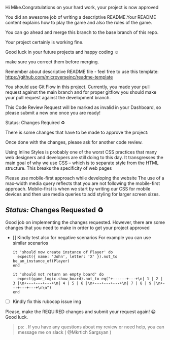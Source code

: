 <!-- approve -->



Hi Mike.Congratulations on your hard work, your project is now approved

You did an awesome job of writing a descriptive README.Your README content explains how to play the game and also the rules of the game.

You can go ahead and merge this branch to the base branch of this repo.

Your project certainly is working fine.

Good luck in your future projects and happy coding :relaxed:


make sure you correct them before merging.

Remember about descriptive README file - feel free to use this template:
https://github.com/microverseinc/readme-template




<!-- invalid -->

You should use Git Flow in this project. Currently, you made your pull request against the main branch and for proper gitflow you should make your pull request against the development branch.

This Code Review Request will be marked as invalid in your Dashboard, so please submit a new one once you are ready!


<!-- change -->

Status: Changes Required :recycle:

There is some changes that have to be made to approve the project:

Once done with the changes, please ask for another code review.


Using Inline Styles is probably one of the worst CSS practices that many web designers and developers are still doing to this day. It transgresses the main goal of why we use CSS – which is to separate style from the HTML structure. This breaks the specificity of web pages

 Please use mobile-first approach while developing the website
The use of a max-width media query reflects that you are not following the mobile-first approach. Mobile-first is when we start by writing our CSS for mobile devices and then use media queries to add styling for larger screen sizes.




## _Status:_ Changes Requested :recycle:

Good job on implementing the changes requested. However, there are some changes that you need to make in order to get your project approved


- [] Kindly test also for negative scenarios 
  For example you can use similar scenarios

      it 'should now create instance of Player' do
        expect({ name: 'John', letter: 'X' }).not_to be_an_instance_of(Player)
      end

      it 'should not return an empty board' do
        expect(game_logic.show_board).not_to eq("+------+---+\n| 1 | 2 | 3 |\n+---+---+---+\n| 4 | 5 | 6 |\n+---+---+---+\n| 7 | 8 | 9 |\n+---+---+---+\n\n")
      end


- [ ] Kindly fix this rubocop issue
img


Please, make the REQUIRED changes and submit your request again! :grinning:
Good luck. 

> ps: . If you have any questions about my review or need help, you can message me on slack ( @Mkrtich Sargsyan ) 